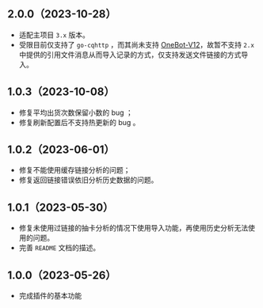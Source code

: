 ## 2.0.0（2023-10-28）

- 适配主项目 `3.x` 版本。
- 受限目前仅支持了 `go-cqhttp` ，而其尚未支持 [OneBot-V12](https://onebot.dev)，故暂不支持 `2.x`
  中提供的引用文件消息从而导入记录的方式，仅支持发送文件链接的方式导入。

## 1.0.3（2023-10-08）

- 修复平均出货次数保留小数的 bug ；
- 修复刷新配置后不支持热更新的 bug 。

## 1.0.2（2023-06-01）

- 修复不能使用缓存链接分析的问题；
- 修复返回链接错误依旧分析历史数据的问题。

## 1.0.1（2023-05-30）

- 修复未使用过链接的抽卡分析的情况下使用导入功能，再使用历史分析无法使用的问题。
- 完善 `README` 文档的描述。

## 1.0.0（2023-05-26）

- 完成插件的基本功能